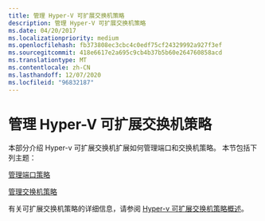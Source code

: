 ```yaml
---
title: 管理 Hyper-V 可扩展交换机策略
description: 管理 Hyper-V 可扩展交换机策略
ms.date: 04/20/2017
ms.localizationpriority: medium
ms.openlocfilehash: fb373808ec3cbc4c0edf75cf24329992a927f3ef
ms.sourcegitcommit: 418e6617e2a695c9cb4b37b5b60e264760858acd
ms.translationtype: MT
ms.contentlocale: zh-CN
ms.lasthandoff: 12/07/2020
ms.locfileid: "96832187"
---
```

# <a name="managing-hyper-v-extensible-switch-policies"></a>管理 Hyper-V 可扩展交换机策略


本部分介绍 Hyper-v 可扩展交换机扩展如何管理端口和交换机策略。 本节包括下列主题：

[管理端口策略](managing-port-policies.md)

[管理交换机策略](managing-switch-policies.md)

有关可扩展交换机策略的详细信息，请参阅 [Hyper-v 可扩展交换机策略概述](overview-of-hyper-v-extensible-switch-policies.md)。

 

 





